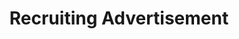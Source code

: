 ---
layout: page
permalink: /recruiting_ads/
title: Recruiting Advertisement
description: Materials for courses you taught. Replace this text with your description.
nav: false
---